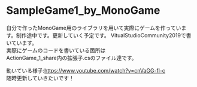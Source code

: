 # SampleGame1_by_MonoGame
自分で作ったMonoGame用のライブラリを用いて実際にゲームを作っています。制作途中です。更新していく予定です。
VitualStudioCommunity2019で書いています。  
実際にゲームのコードを書いている箇所は  
ActionGame_1_share内の拡張子.csのファイル達です。

動いている様子:https://www.youtube.com/watch?v=cnVaGG-fl-c  
随時更新していきたいです！
